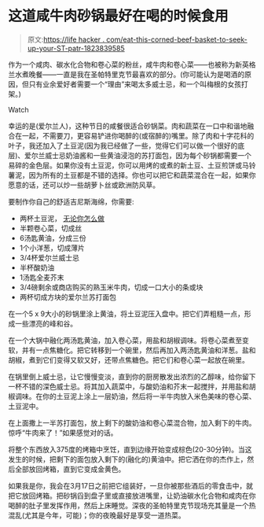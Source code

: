 # 这道咸牛肉砂锅最好在喝的时候食用

> 原文:[https://life hacker . com/eat-this-corned-beef-basket-to-seek-up-your-ST-patr-1823839585](https://lifehacker.com/eat-this-corned-beef-casserole-to-soak-up-your-st-patr-1823839585)

作为一个咸肉、碳水化合物和卷心菜的粉丝，咸牛肉和卷心菜——也被称为新英格兰水煮晚餐——一直是我在圣帕特里克节最喜欢的部分。(你可能认为是喝酒的原因，但只有业余爱好者需要一个“理由”来喝太多威士忌，和一个叫梅根的女孩打架。)

Watch

幸运的是(爱尔兰人)，这种节日的咸餐很适合砂锅菜。肉和蔬菜在一口中和谐地融合在一起，不需要刀，更容易铲进你喝醉的(或宿醉的)嘴里。除了肉和十字花科的叶子，我还加入了土豆泥(因为我已经做了一些，觉得它们可以做一个很好的底层)、爱尔兰威士忌奶油酱和一些黄油浸泡的苏打面包，因为每个砂锅都需要一个易碎的金色层。如果你没有土豆泥，你可以用烤的或煮的新土豆、土豆煎饼或马铃薯泥，因为所有的土豆都是不错的选择。你也可以把它和蔬菜混合在一起，如果你愿意的话，还可以炒一些胡萝卜丝或欧洲防风草。

要制作你自己的舒适吉尼斯海绵，你需要:

*   两杯土豆泥， [无论你怎么做](https://skillet.lifehacker.com/you-dont-have-to-drain-these-instant-pot-mashed-potatoe-1823748665)
*   半颗卷心菜，切成丝
*   6汤匙黄油，分成三份
*   1个小洋葱，切成薄片
*   3/4杯爱尔兰威士忌
*   半杯酸奶油
*   1汤匙全麦芥末
*   3/4磅剩余或商店购买的熟玉米牛肉，切成一口大小的条或块
*   两杯切成方块的爱尔兰苏打面包

在一个5 x 9大小的砂锅里涂上黄油，将土豆泥压入盘中。把它们弄粗糙一点，形成一些漂亮的峰和谷。

在一个大锅中融化两汤匙黄油，加入卷心菜，用盐和胡椒调味。将卷心菜煮至变软，并有一点焦糖化。把它转移到一个碗里，然后再加入两汤匙黄油和洋葱。盐和胡椒，煮到它们变得又软又好，还带点焦糖色。把它们和卷心菜一起放在碗里。

在锅里倒上威士忌，让它慢慢变淡，直到你的厨房散发出浓烈的乙醇味，给你留下一杯不错的深色威士忌。将其加入蔬菜中，与酸奶油和芥末一起搅拌，并用盐和胡椒调味。在你的土豆泥上涂上一层奶油，然后将一半牛肉放入米色美味的卷心菜、土豆泥中。

在上面撒上一半苏打面包，放上剩下的酸奶油和卷心菜混合物，加入剩下的牛肉。惊呼“牛肉来了！”如果感觉对的话。

将整个东西放入375度的烤箱中烹饪，直到边缘开始变成棕色(20-30分钟)。当这发生的时候，把剩下的面包放入剩下的(融化的)黄油中。把它洒在你的杰作上，然后全部放回烤箱，直到它变成金黄色。

如果我是你，我会在3月17日之前把它组装好，一旦你被那些酒后的零食击中，就把它放回烤箱。把砂锅舀到盘子里或直接放进嘴里，让奶油碳水化合物和咸肉在你喝醉的肚子里发挥作用，然后上床睡觉。深夜的圣帕特里克节现场充其量是一个热混乱(尤其是今年，可能)；你的夜晚最好是享受一道热菜。